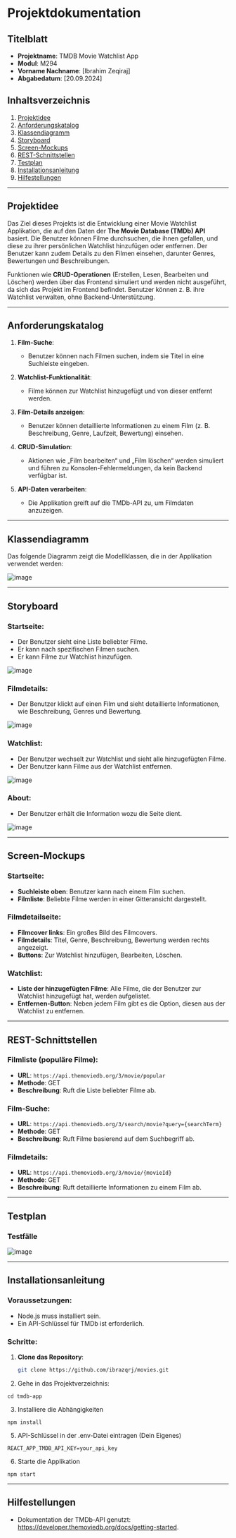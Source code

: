 # **Projektdokumentation**

## **Titelblatt**
- **Projektname**: TMDB Movie Watchlist App
- **Modul**: M294
- **Vorname Nachname**: [Ibrahim Zeqiraj]
- **Abgabedatum**: [20.09.2024]

## **Inhaltsverzeichnis**
1. [Projektidee](#projektidee)
2. [Anforderungskatalog](#anforderungskatalog)
3. [Klassendiagramm](#klassendiagramm)
4. [Storyboard](#storyboard)
5. [Screen-Mockups](#screen-mockups)
6. [REST-Schnittstellen](#rest-schnittstellen)
7. [Testplan](#testplan)
8. [Installationsanleitung](#installationsanleitung)
9. [Hilfestellungen](#hilfestellungen)

---

## **Projektidee**

Das Ziel dieses Projekts ist die Entwicklung einer Movie Watchlist Applikation, die auf den Daten der **The Movie Database (TMDb) API** basiert. Die Benutzer können Filme durchsuchen, die ihnen gefallen, und diese zu ihrer persönlichen Watchlist hinzufügen oder entfernen. Der Benutzer kann zudem Details zu den Filmen einsehen, darunter Genres, Bewertungen und Beschreibungen.

Funktionen wie **CRUD-Operationen** (Erstellen, Lesen, Bearbeiten und Löschen) werden über das Frontend simuliert und werden nicht ausgeführt, da sich das Projekt im Frontend befindet. Benutzer können z. B. ihre Watchlist verwalten, ohne Backend-Unterstützung.

---

## **Anforderungskatalog**

1. **Film-Suche**: 
   - Benutzer können nach Filmen suchen, indem sie Titel in eine Suchleiste eingeben.
   
2. **Watchlist-Funktionalität**:
   - Filme können zur Watchlist hinzugefügt und von dieser entfernt werden.
   
3. **Film-Details anzeigen**:
   - Benutzer können detaillierte Informationen zu einem Film (z. B. Beschreibung, Genre, Laufzeit, Bewertung) einsehen.

4. **CRUD-Simulation**:
   - Aktionen wie „Film bearbeiten“ und „Film löschen“ werden simuliert und führen zu Konsolen-Fehlermeldungen, da kein Backend verfügbar ist.

5. **API-Daten verarbeiten**:
   - Die Applikation greift auf die TMDb-API zu, um Filmdaten anzuzeigen.

---

## **Klassendiagramm**

Das folgende Diagramm zeigt die Modellklassen, die in der Applikation verwendet werden:

![image](https://github.com/user-attachments/assets/65e78da6-79fe-4076-8148-6b9dad5a9a94)

---

## Storyboard

### Startseite:
- Der Benutzer sieht eine Liste beliebter Filme.
- Er kann nach spezifischen Filmen suchen.
- Er kann Filme zur Watchlist hinzufügen.

![image](https://github.com/user-attachments/assets/2a1baa57-6ece-43ad-ba4b-3700af25484e)
### Filmdetails:
- Der Benutzer klickt auf einen Film und sieht detaillierte Informationen, wie Beschreibung, Genres und Bewertung.

![image](https://github.com/user-attachments/assets/4b2b8871-5bcc-450f-994c-a1316a9e81a1)
### Watchlist:
- Der Benutzer wechselt zur Watchlist und sieht alle hinzugefügten Filme.
- Der Benutzer kann Filme aus der Watchlist entfernen.

![image](https://github.com/user-attachments/assets/ae10fcd5-a28f-4556-9111-4d9c10f4e7cc)
### About:
- Der Benutzer erhält die Information wozu die Seite dient.

![image](https://github.com/user-attachments/assets/8a19a708-31da-4161-a27e-ed3bf7707e6c)

--- 
## Screen-Mockups

### Startseite:
- **Suchleiste oben**: Benutzer kann nach einem Film suchen.
- **Filmliste**: Beliebte Filme werden in einer Gitteransicht dargestellt.

### Filmdetailseite:
- **Filmcover links**: Ein großes Bild des Filmcovers.
- **Filmdetails**: Titel, Genre, Beschreibung, Bewertung werden rechts angezeigt.
- **Buttons**: Zur Watchlist hinzufügen, Bearbeiten, Löschen.

### Watchlist:
- **Liste der hinzugefügten Filme**: Alle Filme, die der Benutzer zur Watchlist hinzugefügt hat, werden aufgelistet.
- **Entfernen-Button**: Neben jedem Film gibt es die Option, diesen aus der Watchlist zu entfernen.
---

## REST-Schnittstellen

### Filmliste (populäre Filme):
- **URL**: `https://api.themoviedb.org/3/movie/popular`
- **Methode**: GET
- **Beschreibung**: Ruft die Liste beliebter Filme ab.

### Film-Suche:
- **URL**: `https://api.themoviedb.org/3/search/movie?query={searchTerm}`
- **Methode**: GET
- **Beschreibung**: Ruft Filme basierend auf dem Suchbegriff ab.

### Filmdetails:
- **URL**: `https://api.themoviedb.org/3/movie/{movieId}`
- **Methode**: GET
- **Beschreibung**: Ruft detaillierte Informationen zu einem Film ab.
---

## Testplan

### Testfälle

![image](https://github.com/user-attachments/assets/073282b6-99e0-468d-8462-e6570d3fc5b7)

---

## Installationsanleitung

### Voraussetzungen:
- Node.js muss installiert sein.
- Ein API-Schlüssel für TMDb ist erforderlich.

### Schritte:

1. **Clone das Repository**:
   ```bash
   git clone https://github.com/ibrazqrj/movies.git
   ```
2. Gehe in das Projektverzeichnis:
```
cd tmdb-app
```
3. Installiere die Abhängigkeiten
```
npm install

```
5. API-Schlüssel in der .env-Datei eintragen (Dein Eigenes)
```
REACT_APP_TMDB_API_KEY=your_api_key
```
6. Starte die Applikation
```
npm start
```

---

## Hilfestellungen

- Dokumentation der TMDb-API genutzt: https://developer.themoviedb.org/docs/getting-started.

